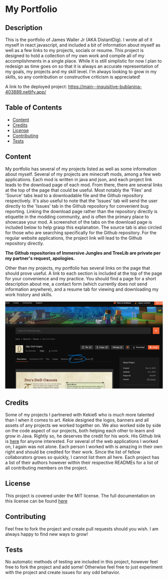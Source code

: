 # My Portfolio

## Description

This is the portfolio of James Waller Jr (AKA DistantDig). I wrote all of it myself in react javascript, and included a bit of information about myself as well as a few links to my projects, socials or resume. This project is designed to hold a collection of my own work and compile all of my accomplishments in a single place. While it is still simplistic for now I plan to redesign as time goes on so that it is always an accurate representation of my goals, my projects and my skill level. I'm always looking to grow in my skills, so any contribution or constructive criticism is appreciated!

A link to the deployed project: https://main--inquisitive-bublanina-403889.netlify.app/

## Table of Contents

- [Content](#content)
- [Credits](#credits)
- [License](#license)
- [Contributing](#contributing)
- [Tests](#tests)

## Content

My portfolio has several of my projects listed as well as some information about myself. Several of my projects are minecraft mods, among a few web applications. Each mod is written in java and json, and each project link leads to the download page of each mod. From there, there are several links at the top of the page that could be useful. Most notably the 'Files' and 'Source' tabs lead to a downloadable file and the Github repository respectively. It's also useful to note that the 'Issues' tab will send the user directly to the 'Issues' tab in the Github repository for convenient bug reporting. Linking the download page rather than the repository directly is etiquette in the modding community, and is often the primary place to showcase your mod. A screenshot of the tabs on the download page is included below to help grasp this explanation. The source tab is also circled for those who are searching specifically for the Github repository. For the regular website applications, the project link will lead to the Github repository directly.

**The Github repositories of Immersive Jungles and TreeLib are private per my partner's request, apologies.**

Other than my projects, my portfolio has several links on the page that should prove useful. A link to each section is included at the top of the page for your convenience and my practice. You should find a page for a short description about me, a contact form (which currently does not send information anywhere), and a resume tab for viewing and downloading my work history and skills.

![Screenshot of Dig's DnD Origins download page with 'Source' tab circled](/public/assets/images/guide_to_github.png)

## Credits

Some of my projects I partnered with Kekie6 who is *much* more talented than I when it comes to art. Kekie designed the logos, banners and all assets of any projects we worked together on. We also worked side by side on the code aspect of our projects, both helping each other to learn and grow in Java. Rightly so, he deserves the credit for his work. His Github link is [here](https://github.com/Kekie6) for anyone interested. For several of the web applications I worked on, I again was not alone. Each person I worked with is amazing in their own right and should be credited for their work. Since the list of fellow collaborators grows so quickly, I cannot list them all here. Each project has a list of their authors however within their respective READMEs for a list of all contributing members on the project.

## License

This project is covered under the MIT license. The full documentation on this license can be found [here](https://opensource.org/licenses/MIT)

## Contributing

Feel free to fork the project and create pull requests should you wish. I am always happy to find new ways to grow!

## Tests

No automatic methods of testing are included in this project, however feel free to fork the project and add some! Otherwise feel free to just experiment with the project and create issues for any odd behavior.